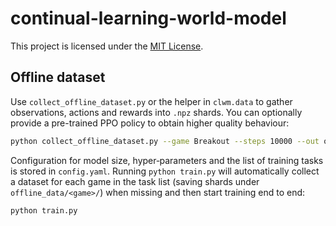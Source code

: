 # continual-learning-world-model

This project is licensed under the [MIT License](LICENSE).

## Offline dataset

Use `collect_offline_dataset.py` or the helper in `clwm.data` to gather observations, actions and rewards into `.npz` shards. You can optionally provide a pre-trained PPO policy to obtain higher quality behaviour:

```bash
python collect_offline_dataset.py --game Breakout --steps 10000 --out offline_data
```

Configuration for model size, hyper‑parameters and the list of training tasks is stored in `config.yaml`. Running `python train.py` will automatically collect a dataset for each game in the task list (saving shards under `offline_data/<game>/`) when missing and then start training end to end:

```bash
python train.py
```
